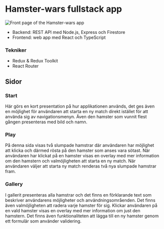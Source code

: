 # Hamster-wars fullstack app

![Front page of the Hamster-wars app](assets/startpage-hamsterwars.png)

* Backend: REST API med Node.js, Express och Firestore
* Frontend: web app med React och TypeScript

### Tekniker
* Redux & Redux Toolkit 
* React Router

## Sidor

### Start
Här görs en kort presentation på hur applikationen används, det ges även en möjlighet för användaren att starta en ny match direkt istället för att använda sig av navigationsmenyn. Även den hamster som vunnit flest gången presenteras med bild och namn.   

### Play
På denna sida visas två slumpade hamstrar där användaren har möjlighet att klicka och därmed rösta på den hamster som anses vara sötast. När användaren har klickat på en hamster visas en overlay med mer information om den hamstern och valmöjligheten att starta en ny match. När användaren väljer att starta ny match renderas två nya slumpade hamstrar fram.  

### Gallery
I gallerit presenteras alla hamstrar och det finns en förklarande text som beskriver användarens möjligheter och användningsområenden. Det finns även valmöjligheten att radera varje hamster för sig. Klickar användaren på en vald hamster visas en overlay med mer information om just den hamstern. Det finns även funktionaliteten att lägga till en ny hamster genom ett formulär som använder validering.  





